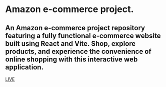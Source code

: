 # Amazon e-commerce project.
## An Amazon e-commerce project repository featuring a fully functional e-commerce website built using React and Vite. Shop, explore products, and experience the convenience of online shopping with this interactive web application.

[LIVE](https://giorgigok.github.io/amazon-ecommerce-pro/)
